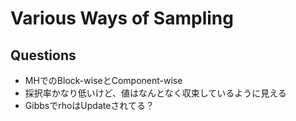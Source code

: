# Various Ways of Sampling

## Questions
* MHでのBlock-wiseとComponent-wise
* 採択率かなり低いけど、値はなんとなく収束しているように見える
* GibbsでrhoはUpdateされてる？

